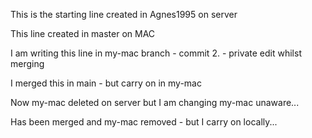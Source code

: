 This is the starting line created in Agnes1995 on server

This line created in master on MAC


I am writing this line in my-mac branch - commit 2. - private edit whilst merging

I merged this in main - but carry on in my-mac

Now my-mac deleted on server but I am changing my-mac unaware...


Has been merged and my-mac removed - but I carry on locally...

